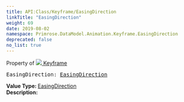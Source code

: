 ```yaml
---
title: API:Class/Keyframe/EasingDirection
linkTitle: "EasingDirection"
weight: 69
date: 2019-08-02
namespace: Primrose.DataModel.Animation.Keyframe.EasingDirection
deprecated: false
no_list: true
---
```

Property of <a href="/docs/api-reference/Class/Keyframe"><img src="/icons/silk/film.png"/>&nbsp;Keyframe</a>
<pre class="method-declaration">
EasingDirection: <a class="type" href="/docs/api-reference/Enum/EasingDirection">EasingDirection</a></pre>
<b>Value Type: </b>
<a class="type" href="/docs/api-reference/Enum/EasingDirection">EasingDirection</a>
<br/>
<b>Description: </b>